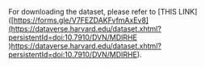 For downloading the dataset, please refer to [THIS LINK]([https://forms.gle/V7FEZDAKFvfmAxEv8](https://dataverse.harvard.edu/dataset.xhtml?persistentId=doi:10.7910/DVN/MDIRHE )https://dataverse.harvard.edu/dataset.xhtml?persistentId=doi:10.7910/DVN/MDIRHE).
